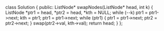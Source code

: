
class Solution {
public:
    ListNode* swapNodes(ListNode* head, int k) {
        ListNode *ptr1 = head, *ptr2 = head, *kth = NULL;
        while (--k)
            ptr1 = ptr1->next;
        kth = ptr1;
        ptr1 = ptr1->next;
        while (ptr1) {
            ptr1 = ptr1->next;
            ptr2 = ptr2->next;
        }
        swap(ptr2->val, kth->val);
        return head;
    }
};
